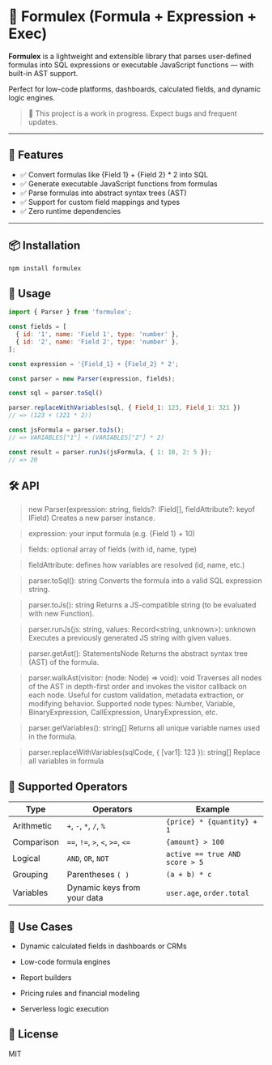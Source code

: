 # 🧠 Formulex (Formula + Expression + Exec)

**Formulex** is a lightweight and extensible library that parses user-defined formulas into SQL expressions or executable JavaScript functions — with built-in AST support.

Perfect for low-code platforms, dashboards, calculated fields, and dynamic logic engines.

> 🚧 This project is a work in progress. Expect bugs and frequent updates.

---

## 🚀 Features

- ✅ Convert formulas like {Field 1} + {Field 2} * 2 into SQL
- ✅ Generate executable JavaScript functions from formulas
- ✅ Parse formulas into abstract syntax trees (AST)
- ✅ Support for custom field mappings and types
- ✅ Zero runtime dependencies

---

## 📦 Installation

```bash
npm install formulex
```

## 📗 Usage
```js
import { Parser } from 'formulex';

const fields = [
  { id: '1', name: 'Field 1', type: 'number' },
  { id: '2', name: 'Field 2', type: 'number' },
];

const expression = '{Field_1} + {Field_2} * 2';

const parser = new Parser(expression, fields);

const sql = parser.toSql()

parser.replaceWithVariables(sql, { Field_1: 123, Field_1: 321 })
// => (123 + (321 * 2))

const jsFormula = parser.toJs();
// => VARIABLES["1"] + (VARIABLES["2"] * 2)

const result = parser.runJs(jsFormula, { 1: 10, 2: 5 });
// => 20

```

## 🛠 API

> new Parser(expression: string, fields?: IField[], fieldAttribute?: keyof IField)
Creates a new parser instance.

> expression: your input formula (e.g. {Field 1} + 10)

> fields: optional array of fields (with id, name, type)

> fieldAttribute: defines how variables are resolved (id, name, etc.)

> parser.toSql(): string
Converts the formula into a valid SQL expression string.

> parser.toJs(): string
Returns a JS-compatible string (to be evaluated with new Function).

> parser.runJs(js: string, values: Record<string, unknown>): unknown
Executes a previously generated JS string with given values.

> parser.getAst(): StatementsNode
Returns the abstract syntax tree (AST) of the formula.

> parser.walkAst(visitor: (node: Node) => void): void
Traverses all nodes of the AST in depth-first order and invokes the visitor callback on each node.
Useful for custom validation, metadata extraction, or modifying behavior.
Supported node types: Number, Variable, BinaryExpression, CallExpression, UnaryExpression, etc.

> parser.getVariables(): string[]
Returns all unique variable names used in the formula.

> parser.replaceWithVariables(sqlCode, { [var1]: 123 }): string[]
Replace all variables in formula

## 🧮 Supported Operators

| Type         | Operators                          | Example                        |
|--------------|------------------------------------|--------------------------------|
| Arithmetic   | `+`, `-`, `*`, `/`, `%`            | `{price} * {quantity} + 1`      |
| Comparison   | `==`, `!=`, `>`, `<`, `>=`, `<=`   | `{amount} > 100`                |
| Logical      | `AND`, `OR`, `NOT`                 | `active == true AND score > 5`|
| Grouping     | Parentheses `( )`                  | `(a + b) * c`                  |
| Variables    | Dynamic keys from your data        | `user.age`, `order.total`     |


## 🧩 Use Cases

- Dynamic calculated fields in dashboards or CRMs

- Low-code formula engines

- Report builders

- Pricing rules and financial modeling

- Serverless logic execution

## 📄 License
MIT